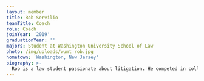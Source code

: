 ```yaml
---
layout: member
title: Rob Servilio
teamTitle: Coach
role: Coach
joinYear: '2019'
graduationYear: ''
majors: Student at Washington University School of Law
photo: /img/uploads/wumt rob.jpg
hometown: 'Washington, New Jersey'
biography: >-
  Rob is a law student passionate about litigation. He competed in college mock trial at Rutgers University prior to joining the WUMT coaching staff in Fall 2019. Rob has gained numerous skills, friends, and memories through his participation in mock trial and loves being part of the WUMT family. 
---
```


